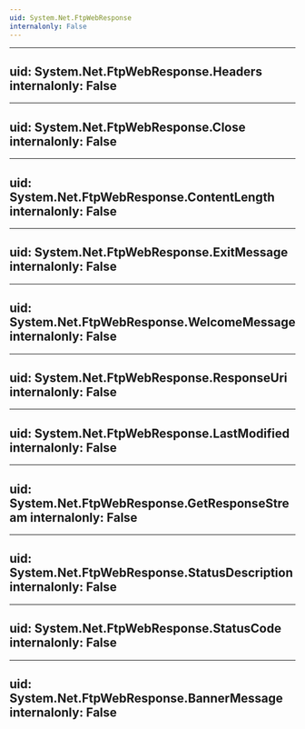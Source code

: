 ```yaml
---
uid: System.Net.FtpWebResponse
internalonly: False
---
```


---
uid: System.Net.FtpWebResponse.Headers
internalonly: False
---

---
uid: System.Net.FtpWebResponse.Close
internalonly: False
---

---
uid: System.Net.FtpWebResponse.ContentLength
internalonly: False
---

---
uid: System.Net.FtpWebResponse.ExitMessage
internalonly: False
---

---
uid: System.Net.FtpWebResponse.WelcomeMessage
internalonly: False
---

---
uid: System.Net.FtpWebResponse.ResponseUri
internalonly: False
---

---
uid: System.Net.FtpWebResponse.LastModified
internalonly: False
---

---
uid: System.Net.FtpWebResponse.GetResponseStream
internalonly: False
---

---
uid: System.Net.FtpWebResponse.StatusDescription
internalonly: False
---

---
uid: System.Net.FtpWebResponse.StatusCode
internalonly: False
---

---
uid: System.Net.FtpWebResponse.BannerMessage
internalonly: False
---
